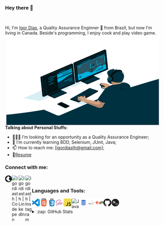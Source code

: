 ### Hey there 👋

<br />

Hi, I'm [Igor Dias](https://igordiasth.dev/), a Quality Assurance Enginner 🚀 from Brazil, but now I'm living in Canada. Beside's programming, I enjoy cook and play video game.

  <img align="right" alt="GIF" src="https://github.com/Igorth/Igorth/blob/master/code.gif" width="500" height="280" />
  
**Talking about Personal Stuffs:**

- 👨🏽‍💻 I’m looking for an opportunity as a Quality Assurance Engineer;
- 🌱 I’m currently learning BDD, Selenium, JUnit, Java;
- 📫 How to reach me: [igordiasth@gmail.com];
- 📝[Resume](https://drive.google.com/file/d/14wUPJh-qocdJVOAF_IfLKtz0Of1wFOBl/view)

### Connect with me:

[<img align="left" alt="igordiasth.dev" width="22px" src="https://raw.githubusercontent.com/iconic/open-iconic/master/svg/globe.svg" />][website]
[<img align="left" alt="igordiasth | Codepen" width="22px" src="https://cdn.jsdelivr.net/npm/simple-icons@v3/icons/codepen.svg" />][codepen]
[<img align="left" alt="igordiasth | LinkedIn" width="22px" src="https://cdn.jsdelivr.net/npm/simple-icons@v3/icons/linkedin.svg" />][linkedin]
[<img align="left" alt="igordiasth | Instagram" width="22px" src="https://cdn.jsdelivr.net/npm/simple-icons@v3/icons/instagram.svg" />][instagram]

<br />

### Languages and Tools:

<img align="left" alt="Visual Studio Code" width="26px" src="https://raw.githubusercontent.com/github/explore/80688e429a7d4ef2fca1e82350fe8e3517d3494d/topics/visual-studio-code/visual-studio-code.png" />
<img align="left" alt="HTML5" width="26px" src="https://raw.githubusercontent.com/github/explore/80688e429a7d4ef2fca1e82350fe8e3517d3494d/topics/html/html.png" />
<img align="left" alt="CSS3" width="26px" src="https://raw.githubusercontent.com/github/explore/80688e429a7d4ef2fca1e82350fe8e3517d3494d/topics/css/css.png" />
<img align="left" alt="Sass" width="26px" src="https://raw.githubusercontent.com/github/explore/80688e429a7d4ef2fca1e82350fe8e3517d3494d/topics/sass/sass.png" />
<img align="left" alt="JavaScript" width="26px" src="https://raw.githubusercontent.com/github/explore/80688e429a7d4ef2fca1e82350fe8e3517d3494d/topics/javascript/javascript.png" />
<img align="left" alt="Java" width="26px" src="https://raw.githubusercontent.com/jmnote/z-icons/master/svg/java.svg" />
<img align="left" alt="SQL" width="26px" src="https://raw.githubusercontent.com/github/explore/80688e429a7d4ef2fca1e82350fe8e3517d3494d/topics/sql/sql.png" />
<img align="left" alt="MySQL" width="26px" src="https://raw.githubusercontent.com/github/explore/80688e429a7d4ef2fca1e82350fe8e3517d3494d/topics/mysql/mysql.png" />
<img align="left" alt="Git" width="26px" src="https://raw.githubusercontent.com/github/explore/80688e429a7d4ef2fca1e82350fe8e3517d3494d/topics/git/git.png" />
<img align="left" alt="GitHub" width="26px" src="https://raw.githubusercontent.com/github/explore/78df643247d429f6cc873026c0622819ad797942/topics/github/github.png" />
<img align="left" alt="Terminal" width="26px" src="https://raw.githubusercontent.com/github/explore/80688e429a7d4ef2fca1e82350fe8e3517d3494d/topics/terminal/terminal.png" />

<br />
<br />
<details>
  <summary>:zap: GitHub Stats</summary>
  <img align:"left" alt="Igorth's Github Stats" src="https://github-readme-stats.igorth.vercel.app/api?username=Igorth&show_icons=true&hide_border=true" /> 

</details>

[website]: https://igordiasth.dev
[instagram]: https://instagram.com/uaiboraviajar
[linkedin]: https://linkedin.com/in/igordiasth
[codepen]: https://codepen.io/igordiasth


